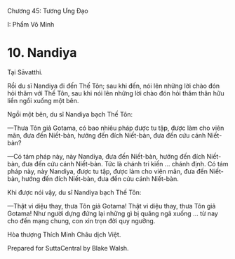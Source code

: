  

Chương 45: Tương Ưng Ðạo

I: Phẩm Vô Minh

# 10\. Nandiya

Tại Sāvatthi.

Rồi du sĩ Nandiya đi đến Thế Tôn; sau khi đến, nói lên những lời chào đón hỏi thăm với Thế Tôn, sau khi nói lên những lời chào đón hỏi thăm thân hữu liền ngồi xuống một bên.

Ngồi một bên, du sĩ Nandiya bạch Thế Tôn:

—Thưa Tôn giả Gotama, có bao nhiêu pháp được tu tập, được làm cho viên mãn, đưa đến Niết-bàn, hướng đến đích Niết-bàn, đưa đến cứu cánh Niết-bàn?

—Có tám pháp này, này Nandiya, đưa đến Niết-bàn, hướng đến đích Niết-bàn, đưa đến cứu cánh Niết-bàn. Tức là chánh tri kiến … chánh định. Có tám pháp này, này Nandiya, được tu tập, được làm cho viên mãn, đưa đến Niết-bàn, hướng đến đích Niết-bàn, đưa đến cứu cánh Niết-bàn.

Khi được nói vậy, du sĩ Nandiya bạch Thế Tôn:

—Thật vi diệu thay, thưa Tôn giả Gotama! Thật vi diệu thay, thưa Tôn giả Gotama! Như người dựng đứng lại những gì bị quăng ngã xuống … từ nay cho đến mạng chung, con xin trọn đời quy ngưỡng.

Hòa thượng Thích Minh Châu dịch Việt.

Prepared for SuttaCentral by Blake Walsh.